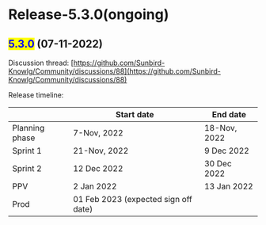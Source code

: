 # Release-5.3.0(ongoing)

## <mark style="color:blue;">5.3.0</mark> (07-11-2022)

Discussion thread: [https://github.com/Sunbird-Knowlg/Community/discussions/88](https://github.com/Sunbird-Knowlg/Community/discussions/88)

Release timeline:

|                | Start date                           | End date     |
| -------------- | ------------------------------------ | ------------ |
| Planning phase | 7-Nov, 2022                          | 18-Nov, 2022 |
| Sprint 1       | 21-Nov, 2022                         | 9 Dec 2022   |
| Sprint 2       | 12 Dec 2022                          | 30 Dec 2022  |
| PPV            | 2 Jan 2022                           | 13 Jan 2022  |
| Prod           | 01 Feb 2023 (expected sign off date) |              |

